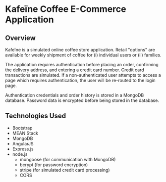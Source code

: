 # Kafeïne Coffee E-Commerce Application

## Overview
Kafeïne is a simulated online coffee store application.  Retail "options" are available for weekly shipment of coffee for (i) individual users or (ii) families.

The application requires authentication before placing an order, confirming the delivery address, and entering a credit card number.  Credit card transactions are simulated.  If a non-authenticated user attempts to access a page which requires authentication, the user will be re-routed to the login page.

Authentication credentials and order history is stored in a MongoDB database.  Password data is encrypted before being stored in the database.

## Technologies Used

+ Bootstrap
+ MEAN Stack
+ MongoDB
+ AngularJS
+ Express.js
+ node.js
  - mongoose (for communication with MongoDB)
  - bcrypt (for password encryption)
  - stripe (for simulated credit card processing)
  - CORS

  
